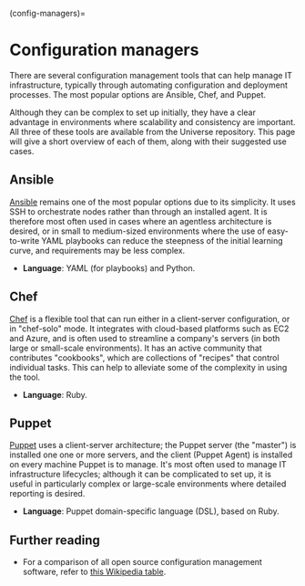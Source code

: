 (config-managers)=
# Configuration managers

There are several configuration management tools that can help manage IT
infrastructure, typically through automating configuration and deployment
processes. The most popular options are Ansible, Chef, and Puppet.

Although they can be complex to set up initially, they have a clear advantage
in environments where scalability and consistency are important. All three of
these tools are available from the Universe repository. This page will give a
short overview of each of them, along with their suggested use cases.

## Ansible

[Ansible](https://www.ansible.com/) remains one of the most popular options
due to its simplicity. It uses SSH to orchestrate nodes rather than through an
installed agent. It is therefore most often used in cases where an agentless
architecture is desired, or in small to medium-sized environments where the
use of easy-to-write YAML playbooks can reduce the steepness of the initial
learning curve, and requirements may be less complex. 
 
* **Language**: YAML (for playbooks) and Python.

## Chef 

[Chef](https://www.chef.io/solutions/configuration-management) is a flexible
tool that can run either in a client-server configuration, or in "chef-solo"
mode. It integrates with cloud-based platforms such as EC2 and Azure, and is
often used to streamline a company's servers (in both large or small-scale
environments). It has an active community that contributes "cookbooks", which
are collections of "recipes" that control individual tasks. This can help to
alleviate some of the complexity in using the tool.

* **Language**: Ruby.

## Puppet

[Puppet](https://www.puppet.com/) uses a client-server architecture; the
Puppet server (the "master") is installed one one or more servers, and the
client (Puppet Agent) is installed on every machine Puppet is to manage. It's
most often used to manage IT infrastructure lifecycles; although it can be
complicated to set up, it is useful in particularly complex or large-scale
environments where detailed reporting is desired.

* **Language**: Puppet domain-specific language (DSL), based on Ruby.

## Further reading

* For a comparison of all open source configuration management software, refer
  to [this Wikipedia table](https://en.wikipedia.org/wiki/Comparison_of_open-source_configuration_management_software).

